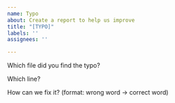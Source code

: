 ```yaml
---
name: Typo
about: Create a report to help us improve
title: "[TYPO]"
labels: ''
assignees: ''

---
```


Which file did you find the typo?

Which line?

How can we fix it?
(format: wrong word -> correct word)
